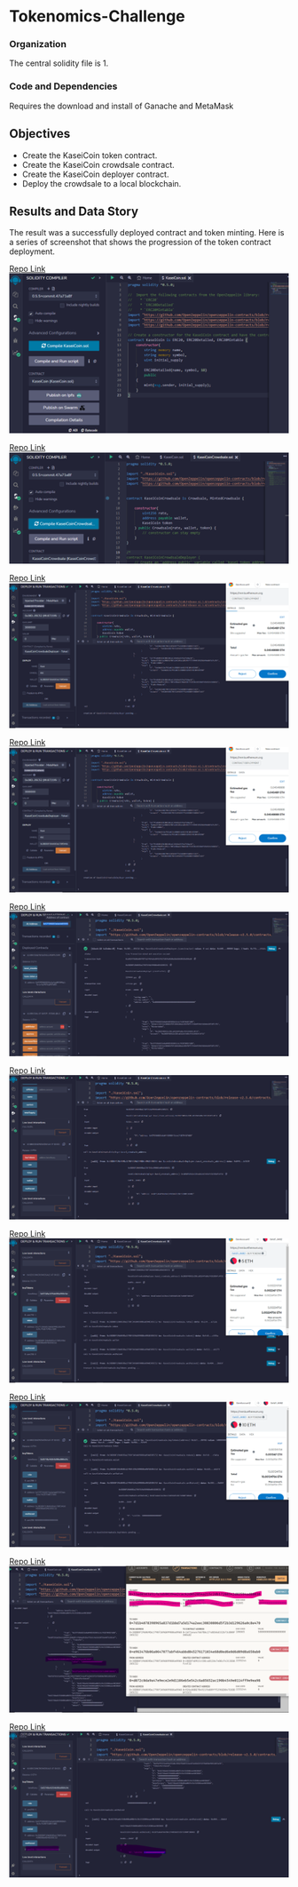 # Tokenomics-Challenge

### Organization
The central solidity file is 
1. 

### Code and Dependencies
Requires the download and install of Ganache and MetaMask

## Objectives
- Create the KaseiCoin token contract.
- Create the KaseiCoin crowdsale contract.
- Create the KaseiCoin deployer contract.
- Deploy the crowdsale to a local blockchain.

## Results and Data Story
The result was a successfully deployed contract and token minting. Here is a series of screenshot that shows the progression of the token contract deployment.


[Repo Link](https://github.com/bweilers/Tokenomics-Challenge/) <br>
![Repo Image](./Execution_Results/Screenshot1_CompliledContract.png)
 
[Repo Link](https://github.com/bweilers/Tokenomics-Challenge/) <br>
![Repo Image](./Execution_Results/Screenshot2_CompiledCrowdsaleContract.png)

[Repo Link](https://github.com/bweilers/Tokenomics-Challenge/) <br>
![Repo Image](./Execution_Results/Screenshot3.5_MetaMask.png)
 
[Repo Link](https://github.com/bweilers/Tokenomics-Challenge/) <br>
![Repo Image](./Execution_Results/Screenshot3.5_MetaMask.png)

[Repo Link](https://github.com/bweilers/Tokenomics-Challenge/) <br>
![Repo Image](./Execution_Results/Screenshot4_DeployedCoint_at_0x57F.png)

[Repo Link](https://github.com/bweilers/Tokenomics-Challenge/) <br>
![Repo Image](./Execution_Results/Screenshot5_DeployedCrowdsale.png)

[Repo Link](https://github.com/bweilers/Tokenomics-Challenge/) <br>
![Repo Image](./Execution_Results/Screenshot6_buy5tokens.png)

[Repo Link](https://github.com/bweilers/Tokenomics-Challenge/) <br>
![Repo Image](./Execution_Results/Screenshot6b_buy10_metamask.png)

[Repo Link](https://github.com/bweilers/Tokenomics-Challenge/) <br>
![Repo Image](./Execution_Results/Screenshot7_confirmed_transaction_balance.png)

[Repo Link](https://github.com/bweilers/Tokenomics-Challenge/) <br>
![Repo Image](./Execution_Results/Screenshot8_weiraised.png)
